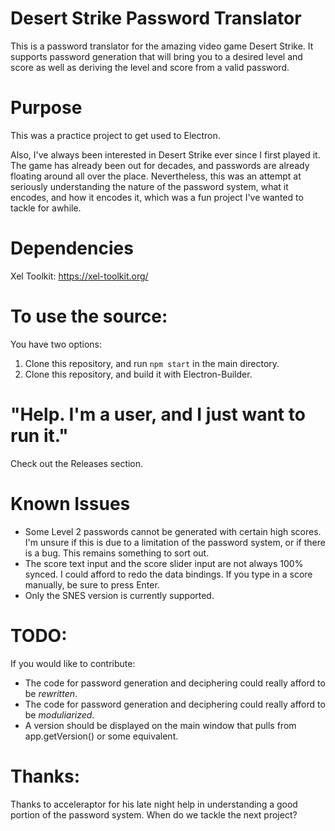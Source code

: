# Desert Strike Password Translator

This is a password translator for the amazing video game Desert Strike. It supports password generation that will bring you to a desired level and score as well as deriving the level and score from a valid password.

# Purpose

This was a practice project to get used to Electron.

Also, I've always been interested in Desert Strike ever since I first played it. The game has already been out for decades, and passwords are already floating around all over the place. Nevertheless, this was an attempt at seriously understanding the nature of the password system, what it encodes, and how it encodes it, which was a fun project I've wanted to tackle for awhile.

# Dependencies

Xel Toolkit: https://xel-toolkit.org/

# To use the source:

You have two options:

1. Clone this repository, and run `npm start` in the main directory.
2. Clone this repository, and build it with Electron-Builder.

# "Help. I'm a user, and I just want to run it."

Check out the Releases section.

# Known Issues

- Some Level 2 passwords cannot be generated with certain high scores. I'm unsure if this is due to a limitation of the password system, or if there is a bug. This remains something to sort out.
- The score text input and the score slider input are not always 100% synced. I could afford to redo the data bindings. If you type in a score manually, be sure to press Enter.
- Only the SNES version is currently supported.

# TODO:

If you would like to contribute:

- The code for password generation and deciphering could really afford to be *rewritten*.
- The code for password generation and deciphering could really afford to be *moduliarized*.
- A version should be displayed on the main window that pulls from app.getVersion() or some equivalent.

# Thanks:

Thanks to acceleraptor for his late night help in understanding a good portion of the password system. When do we tackle the next project?
